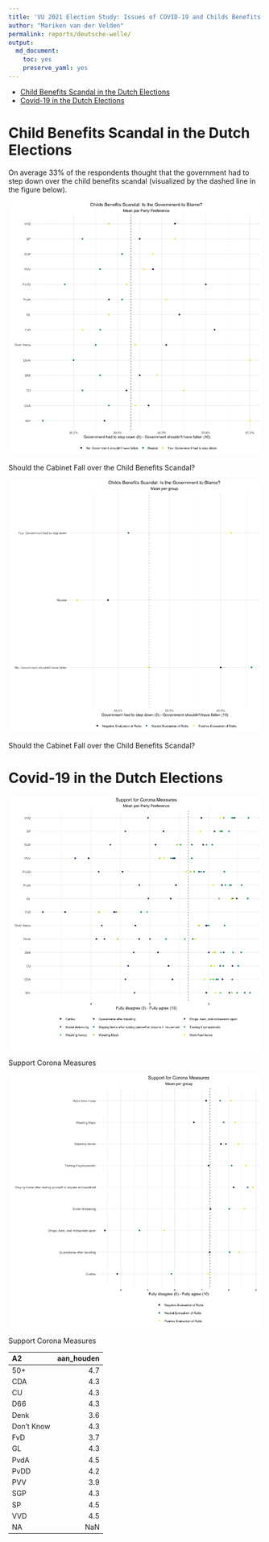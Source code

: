 ```yaml
---
title: 'VU 2021 Election Study: Issues of COVID-19 and Childs Benefits Scandal in Dutch Elections'
author: "Mariken van der Velden"
permalink: reports/deutsche-welle/
output: 
  md_document:
    toc: yes
    preserve_yaml: yes
---
```


-   [Child Benefits Scandal in the Dutch
    Elections](#child-benefits-scandal-in-the-dutch-elections)
-   [Covid-19 in the Dutch Elections](#covid-19-in-the-dutch-elections)

Child Benefits Scandal in the Dutch Elections
=============================================

On average 33% of the respondents thought that the government had to
step down over the child benefits scandal (visualized by the dashed line
in the figure below).

<img src="Child-Benefits-Party-1.png" alt="Should the Cabinet Fall over the Child Benefits Scandal?"  />
<p class="caption">
Should the Cabinet Fall over the Child Benefits Scandal?
</p>

<img src="Child-Benefits-Rutte-1.png" alt="Should the Cabinet Fall over the Child Benefits Scandal?"  />
<p class="caption">
Should the Cabinet Fall over the Child Benefits Scandal?
</p>

Covid-19 in the Dutch Elections
===============================

<img src="Support-Corona-Measures-Party-1.png" alt="Support Corona Measures"  />
<p class="caption">
Support Corona Measures
</p>

<img src="Support-Corona-Measures-Rutte-1.png" alt="Support Corona Measures"  />
<p class="caption">
Support Corona Measures
</p>

<table>
<thead>
<tr class="header">
<th style="text-align: left;">A2</th>
<th style="text-align: right;">aan_houden</th>
</tr>
</thead>
<tbody>
<tr class="odd">
<td style="text-align: left;">50+</td>
<td style="text-align: right;">4.7</td>
</tr>
<tr class="even">
<td style="text-align: left;">CDA</td>
<td style="text-align: right;">4.3</td>
</tr>
<tr class="odd">
<td style="text-align: left;">CU</td>
<td style="text-align: right;">4.3</td>
</tr>
<tr class="even">
<td style="text-align: left;">D66</td>
<td style="text-align: right;">4.3</td>
</tr>
<tr class="odd">
<td style="text-align: left;">Denk</td>
<td style="text-align: right;">3.6</td>
</tr>
<tr class="even">
<td style="text-align: left;">Don’t Know</td>
<td style="text-align: right;">4.3</td>
</tr>
<tr class="odd">
<td style="text-align: left;">FvD</td>
<td style="text-align: right;">3.7</td>
</tr>
<tr class="even">
<td style="text-align: left;">GL</td>
<td style="text-align: right;">4.3</td>
</tr>
<tr class="odd">
<td style="text-align: left;">PvdA</td>
<td style="text-align: right;">4.5</td>
</tr>
<tr class="even">
<td style="text-align: left;">PvDD</td>
<td style="text-align: right;">4.2</td>
</tr>
<tr class="odd">
<td style="text-align: left;">PVV</td>
<td style="text-align: right;">3.9</td>
</tr>
<tr class="even">
<td style="text-align: left;">SGP</td>
<td style="text-align: right;">4.3</td>
</tr>
<tr class="odd">
<td style="text-align: left;">SP</td>
<td style="text-align: right;">4.5</td>
</tr>
<tr class="even">
<td style="text-align: left;">VVD</td>
<td style="text-align: right;">4.5</td>
</tr>
<tr class="odd">
<td style="text-align: left;">NA</td>
<td style="text-align: right;">NaN</td>
</tr>
</tbody>
</table>
